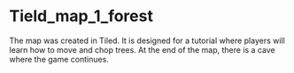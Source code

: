 # Tield_map_1_forest
 The map was created in Tiled. It is designed for a tutorial where players will learn how to move and chop trees. At the end of the map, there is a cave where the game continues.
